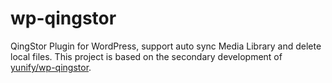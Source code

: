 # wp-qingstor
QingStor Plugin for WordPress, support auto sync Media Library and delete local files.
This project is based on the secondary development of [yunify/wp-qingstor](https://github.com/yunify/wp-qingstor).
